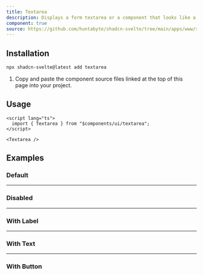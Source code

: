 ```yaml
---
title: Textarea
description: Displays a form textarea or a component that looks like a textarea.
component: true
source: https://github.com/huntabyte/shadcn-svelte/tree/main/apps/www/src/lib/registry/default/ui/textarea
---
```


<script>
  import { ComponentPreview, ManualInstall } from '$lib/components/docs';
</script>

<ComponentPreview name="textarea-demo">

<div />

</ComponentPreview>

## Installation

```bash
npx shadcn-svelte@latest add textarea
```

<ManualInstall>

1. Copy and paste the component source files linked at the top of this page into your project.

</ManualInstall>

## Usage

```svelte
<script lang="ts">
  import { Textarea } from "$components/ui/textarea";
</script>
```

```svelte
<Textarea />
```

## Examples

### Default

<ComponentPreview name="textarea-demo">

<div />

</ComponentPreview>

---

### Disabled

<ComponentPreview name="textarea-disabled">

<div />

</ComponentPreview>

---

### With Label

<ComponentPreview name="textarea-with-label">

<div />

</ComponentPreview>

---

### With Text

<ComponentPreview name="textarea-with-text">

<div />

</ComponentPreview>

---

### With Button

<ComponentPreview name="textarea-with-button">

<div />

</ComponentPreview>
